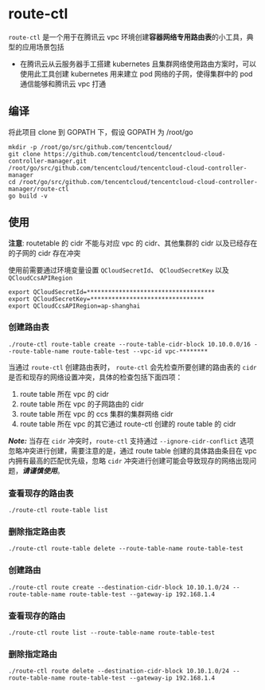 # route-ctl

`route-ctl` 是一个用于在腾讯云 vpc 环境创建**容器网络专用路由表**的小工具，典型的应用场景包括

* 在腾讯云从云服务器手工搭建 kubernetes 且集群网络使用路由方案时，可以使用此工具创建 kubernetes 用来建立 pod 网络的子网，使得集群中的 pod 通信能够和腾讯云 vpc 打通


## 编译

将此项目 clone 到 GOPATH 下，假设 GOPATH 为 /root/go

```
mkdir -p /root/go/src/github.com/tencentcloud/
git clone https://github.com/tencentcloud/tencentcloud-cloud-controller-manager.git /root/go/src/github.com/tencentcloud/tencentcloud-cloud-controller-manager
cd /root/go/src/github.com/tencentcloud/tencentcloud-cloud-controller-manager/route-ctl
go build -v
```

## 使用

**注意**:  routetable 的 cidr 不能与对应 vpc 的 cidr、其他集群的 cidr 以及已经存在的子网的 cidr 存在冲突

使用前需要通过环境变量设置 `QCloudSecretId`、 `QCloudSecretKey` 以及 `QCloudCcsAPIRegion`

```
export QCloudSecretId=************************************
export QCloudSecretKey=********************************
export QCloudCcsAPIRegion=ap-shanghai
```

### 创建路由表
```
./route-ctl route-table create --route-table-cidr-block 10.10.0.0/16 --route-table-name route-table-test --vpc-id vpc-********
```

当通过 `route-ctl` 创建路由表时， `route-ctl` 会先检查所要创建的路由表的 `cidr` 是否和现存的网络设置冲突，具体的检查包括下面四项：

1. route table 所在 vpc 的 cidr
2. route table 所在 vpc 的子网路由的 cidr
3. route table 所在 vpc 的 ccs 集群的集群网络 cidr
4. route table 所在 vpc 的其它通过 route-ctl 创建的 route table 的 cidr

___Note:___ 当存在 `cidr` 冲突时，`route-ctl` 支持通过 `--ignore-cidr-conflict` 选项忽略冲突进行创建，需要注意的是，通过 route table 创建的具体路由条目在 vpc 内拥有最高的匹配优先级，忽略 `cidr` 冲突进行创建可能会导致现存的网络出现问题，___请谨慎使用___。

### 查看现存的路由表
```
./route-ctl route-table list
```

### 删除指定路由表
```
./route-ctl route-table delete --route-table-name route-table-test
```

### 创建路由
```
./route-ctl route create --destination-cidr-block 10.10.1.0/24 --route-table-name route-table-test --gateway-ip 192.168.1.4
```

### 查看现存的路由
```
./route-ctl route list --route-table-name route-table-test
```

### 删除指定路由
```
./route-ctl route delete --destination-cidr-block 10.10.1.0/24 --route-table-name route-table-test --gateway-ip 192.168.1.4
```
